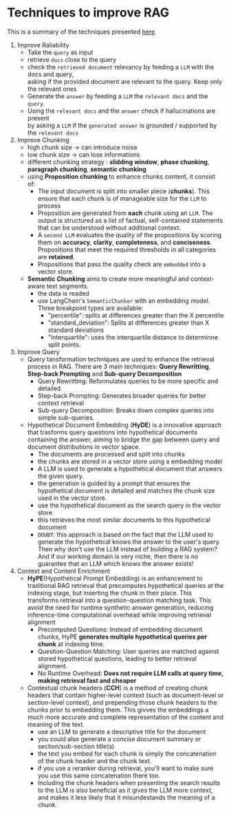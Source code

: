 # Techniques to improve RAG
This is a summary of the techniques presented [here](https://github.com/NirDiamant/RAG_Techniques)
1. Improve Raliability
    * Take the ```query``` as input
    * retrieve ```docs``` close to the query
    * check the ```retrieved document``` relevancy by feeding a ```LLM``` with the docs and query,\
    asking if the provided document are relevant to the query. Keep only the relevant ones
    * Generate the ```answer``` by feeding a ```LLM``` the ```relevant docs``` and the ```query```.
    * Using the ```relevant docs``` and the ```answer``` check if hallucinations are present \
    by asking a ```LLM``` if the ```generated answer``` is grounded / supported by the ```relevant docs```
2. Improve Chunking
    * high chunk size -> can introduce noise
    * low chunk size -> can lose informations
    * different chunking strategy : **slidding window**, **phase chunking**, **paragraph chunking**, **semantic chunking** 
    * using **Proposition chunking** to enhance chunks content, it consist of:
        - The input document is split into smaller piece (**chunks**). This ensure that each chunk is of manageable size for the ```LLM``` to process
        - Proposition are generated from **each** chunk using an ```LLM```. The output is structured as a list of factual, self-contained statements that can be understood without additional context.
        - A ```second LLM``` evaluates the quality of the propositions by scoring them on **accuracy**, **clarity**, **completeness**, and **conciseness**. Propositions that meet the required thresholds in all categories are **retained**.
        - Propositions that pass the quality check are ```embedded``` into a vector store.
    * **Semantic Chunking** aims to create more meaningful and context-aware text segments.
        - the data is readed
        - use LangChain's ```SemanticChunker``` with an embedding model. Three breakpoint types are available:
            - "percentile": splits at differences greater than the X percentile
            - "standard_deviation": Splits at differences greater than X standard deviations
            - "interquartile": uses the interquartile distance to determinne split points.
3. Improve Query
    * Query tansformation techniques are used to enhance the retrieval process in RAG. There are 3 main techniques: **Query Rewritting**, **Step-back Prompting** and **Sub-query Decomposition**
        - Query Rewritting: Reformulates queries to be more specific and detailed.
        - Step-back Prompting: Generates broader queries for better context retrieval
        - Sub-query Decomposition: Breaks down complex queries into simple sub-queries.
    * Hypothetical Document Embedding (**HyDE**) is a innovative approach that trasforms query questions into hypothetical documents containing the answer, aiming to bridge the gap between query and document distributions in vector space.
        - The documents are processed and split into chunks
        - the chunks are stored in a vector store using a embedding model
        - A LLM is used to generate a hypothetical document that answers the given query.
        - the generation is guided by a prompt that ensures the hypothetical document is detailed and matches the chunk size used in the vector store.
        - use the hypothetical document as the search query in the vector store
        - this retrieves the most similar documents to this hypothetical document
        - ```DOUBT```: this approach is based on the fact that the LLM used to generate the hypothetical knows the answer to the user's query. Then why don't use the LLM instead of building a RAG system? And if our working domain is very niche, then there is no guarantee that an LLM which knows the answer exists!
4. Context and Content Enrichment
    * **HyPE**(Hypothetical Prompt Embedding) is an enhancement to traditional RAG retrieval that precomputes hypothetical queries at the indexing stage, but inserting the chunk in their place. This transforms retrieval into a question-question matching task. This avoid the need for runtime synthetic answer generation, reducing inference-time computational overhead while improving retrieval alignment
        - Precomputed Questions: Instead of embedding document chunks, HyPE **generates multiple hypothetical queries per chunk** at indexing time.
        - Question-Question Matching: User queries are matched against stored hypothetical questions, leading to better retrieval alignment.
        - No Runtime Overhead: **Does not require LLM calls at query time, making retrieval fast and cheaper**
    * Contextual chunk headers (**CCH**) is a method of creating chunk headers that contain higher-level context (such as document-level or section-level context), and prepending those chunk headers to the chunks prior to embedding them. This givves the embeddings a much more accurate and complete representation of the content and meaning of the text.
        - use an LLM to generate a descriptive title for the document
        - you could also generate a concise document summary or section/sub-section title(s)
        - the text you embed for each chunk is simply the concatenation of the chunk header and the chunk text.
        - if you use a reranker during retrieval, you'll want to make sure you use this same concatenation there too.
        - Including the chunk headers when presenting the search results to the LLM is also beneficial as it gives the LLM more context, and makes it less likely that it misundestands the meaning of a chunk.